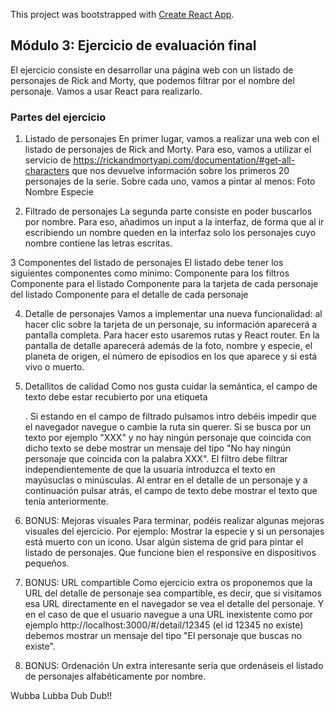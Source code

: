 This project was bootstrapped with [Create React App](https://github.com/facebook/create-react-app).

## Módulo 3: Ejercicio de evaluación final

El ejercicio consiste en desarrollar una página web con un listado de personajes de Rick and Morty, que podemos filtrar por el nombre del personaje. Vamos a usar React para realizarlo.

### Partes del ejercicio

1. Listado de personajes
En primer lugar, vamos a realizar una web con el listado de personajes de Rick and Morty. Para eso, vamos a utilizar el servicio de https://rickandmortyapi.com/documentation/#get-all-characters que nos devuelve información sobre los primeros 20 personajes de la serie. Sobre cada uno, vamos a pintar al menos:
Foto
Nombre
Especie

2. Filtrado de personajes
La segunda parte consiste en poder buscarlos por nombre. Para eso, añadimos un input a la interfaz, de forma que al ir escribiendo un nombre queden en la interfaz solo los personajes cuyo nombre contiene las letras escritas.

3 Componentes del listado de personajes
El listado debe tener los siguientes componentes como mínimo:
Componente para los filtros
Componente para el listado
Componente para la tarjeta de cada personaje del listado
Componente para el detalle de cada personaje

4. Detalle de personajes
Vamos a implementar una nueva funcionalidad: al hacer clic sobre la tarjeta de un personaje, su información aparecerá a pantalla completa. Para hacer esto usaremos rutas y React router. En la pantalla de detalle aparecerá además de la foto, nombre y especie, el planeta de origen, el número de episodios en los que aparece y si está vivo o muerto.

5. Detallitos de calidad
Como nos gusta cuidar la semántica, el campo de texto debe estar recubierto por una etiqueta <form
/>.
Si estando en el campo de filtrado pulsamos intro debéis impedir que el navegador navegue o cambie
la ruta sin querer.
Si se busca por un texto por ejemplo "XXX" y no hay ningún personaje que coincida con dicho texto se
debe mostrar un mensaje del tipo "No hay ningún personaje que coincida con la palabra XXX".
El filtro debe filtrar independientemente de que la usuaria introduzca el texto en mayúsuclas o
minúsculas.
Al entrar en el detalle de un personaje y a continuación pulsar atrás, el campo de texto debe mostrar el texto que tenía anteriormente.

6. BONUS: Mejoras visuales
Para terminar, podéis realizar algunas mejoras visuales del ejercicio. Por ejemplo:
Mostrar la especie y si un personajes está muerto con un icono.
Usar algún sistema de grid para pintar el listado de personajes.
Que funcione bien el responsive en dispositivos pequeños.

7. BONUS: URL compartible
Como ejercicio extra os proponemos que la URL del detalle de personaje sea compartible, es decir, que
si visitamos esa URL directamente en el navegador se vea el detalle del personaje.
Y en el caso de que el usuario navegue a una URL inexistente como por ejemplo http://localhost:3000/#/detail/12345 (el id 12345 no existe) debemos mostrar un mensaje del tipo "El personaje que buscas no existe".

8. BONUS: Ordenación
Un extra interesante sería que ordenáseis el listado de personajes alfabéticamente por nombre.


Wubba Lubba Dub Dub!!